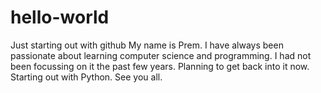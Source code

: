 # hello-world
Just starting out with github
My name is Prem. I have always been passionate about learning computer science and programming. I had not been focussing on it the past few years. Planning to get back into it now. Starting out with Python. See you all.
